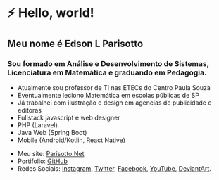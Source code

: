 # ⚡ Hello, world!

## Meu nome é Edson L Parisotto

### Sou formado em Análise e Desenvolvimento de Sistemas, Licenciatura em Matemática e graduando em Pedagogia.

- Atualmente sou professor de TI nas ETECs do Centro Paula Souza
- Eventualmente leciono Matemática em escolas públicas de SP
- Já trabalhei com ilustração e design em agencias de publicidade e editoras
- Fullstack javascript e web designer
- PHP (Laravel)
- Java Web (Spring Boot)
- Mobile (Android/Kotlin, React Native)

* Meu site: [Parisotto.Net](https://www.parisotto.net)
* Portifolio: [GitHub](https:parisotto.github.io)
* Redes Sociais: 
  [Instagram](https://instagram.com/edsonparisotto),
  [Twitter](https://twitter.com/edsonparisotto),
  [Facebook](https://facebook.com/edsonluizparisotto),
  [YouTube](https://www.youtube.com/parisotto),
  [DeviantArt](https://parisotto.deviantart.com/).
